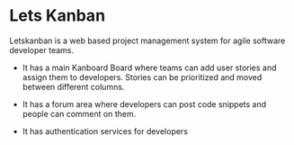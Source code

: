 # Lets Kanban #

Letskanban is a web based project management system for agile software developer teams.

- It has a main Kanboard Board where teams can add user stories and assign them to developers. Stories can be prioritized and moved between different columns.

- It has a forum area where developers can post code snippets and people can comment on them.
 
- It has authentication services for developers